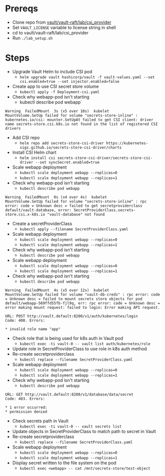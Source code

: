# Prereqs

* Clone repo from [vault/vault-raft/lab/csi_provider](https://github.com/jeremyaranas-hashicorp/minikube/tree/main/vault/vault-raft/lab/csi_provider)
* Set `VAULT_LICENSE` variable to license string in shell
* cd to vault/vault-raft/lab/csi_provider
* Run `./lab_setup.sh`

# Steps

* Upgrade Vault Helm to include CSI pod
   * `helm upgrade vault hashicorp/vault -f vault-values.yaml --set csi.enabled=true --set injector.enabled=false`
* Create app to use CSI secret store volume
   * `kubectl apply -f Deployment-csi.yaml`
* Check why webapp-pod isn't starting
   * kubectl describe pod webapp`
 
```
Warning  FailedMount  3s (x5 over 10s)  kubelet            MountVolume.SetUp failed for volume "secrets-store-inline" : kubernetes.io/csi: mounter.SetUpAt failed to get CSI client: driver name secrets-store.csi.k8s.io not found in the list of registered CSI drivers
```

* Add CSI repo
   * `helm repo add secrets-store-csi-driver https://kubernetes-sigs.github.io/secrets-store-csi-driver/charts`
* Install CSI Helm chart
   * `helm install csi secrets-store-csi-driver/secrets-store-csi-driver --set syncSecret.enabled=true`
* Scale webapp deployment
   * `kubectl scale deployment webapp --replicas=0`
   * `kubectl scale deployment webapp --replicas=1`
* Check why webapp-pod isn't starting
   * `kubectl describe pod webapp`
   
```
Warning  FailedMount  0s (x4 over 4s)  kubelet            MountVolume.SetUp failed for volume "secrets-store-inline" : rpc error: code = Unknown desc = failed to get secretproviderclass default/vault-database, error: SecretProviderClass.secrets-store.csi.x-k8s.io "vault-database" not found
```

* Create a secretProviderClass
   * `kubectl apply --filename SecretProviderClass.yaml`
* Scale webapp deployment
   * `kubectl scale deployment webapp --replicas=0`
   * `kubectl scale deployment webapp --replicas=1`
* Check why webapp-pod isn't starting
   * `kubectl describe pod webapp`
* Scale webapp deployment
   * `kubectl scale deployment webapp --replicas=0`
   * `kubectl scale deployment webapp --replicas=1`
* Check why webapp-pod isn't starting
   * `kubectl describe pod webapp`

```
Warning  FailedMount  4s (x5 over 12s)  kubelet            MountVolume.SetUp failed for volume "vault-db-creds" : rpc error: code = Unknown desc = failed to mount secrets store objects for pod default/webapp-569ffd55fb-fjl9q, err: rpc error: code = Unknown desc = error making mount request: failed to login: Error making API request.

URL: POST http://vault.default:8200/v1/auth/kubernetes/login
Code: 400. Errors:

* invalid role name "app"
```
* Check role that is being used for k8s auth in Vault pod
   * `kubectl exec -ti vault-0 -- vault list auth/kubernetes/role`
* Update role in SecretProviderClass to use role in k8s auth method
* Re-create secretproviderclass
   * `kubectl replace --filename SecretProviderClass.yaml`
* Scale webapp deployment
   * `kubectl scale deployment webapp --replicas=0`
   * `kubectl scale deployment webapp --replicas=1`
* Check why webapp-pod isn't starting
   * `kubectl describe pod webapp`

```
URL: GET http://vault.default:8200/v1/database/data/secret
Code: 403. Errors:

* 1 error occurred:
* permission denied 
```

* Check secrets path in Vault
   * `kubectl exec -ti vault-0 -- vault secrets list`
* Update objects in SecretProviderClass to match path to secret in Vault
* Re-create secretproviderclass
   * `kubectl replace --filename SecretProviderClass.yaml`
* Scale webapp deployment
   * `kubectl scale deployment webapp --replicas=0`
   * `kubectl scale deployment webapp --replicas=1`
* Display secret written to the file system on the pod
   * `kubectl exec <webapp> -- cat /mnt/secrets-store/test-object`
